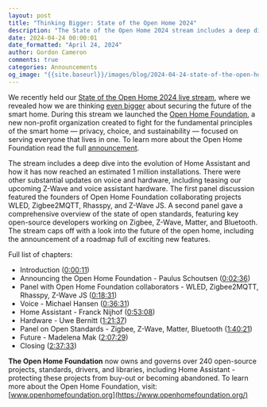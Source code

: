 ```yaml
---
layout: post
title: "Thinking Bigger: State of the Open Home 2024"
description: "The State of the Open Home 2024 stream includes a deep dive into the evolution of Home Assistant, and how it has now reached an estimated 1 million installations."
date: 2024-04-24 00:00:01
date_formatted: "April 24, 2024"
author: Gordon Cameron
comments: true
categories: Announcements
og_image: "{{site.baseurl}}/images/blog/2024-04-24-state-of-the-open-home-2024/banner.jpg"
---
```


We recently held our [State of the Open Home 2024 live stream](https://www.youtube.com/live/oa__fLArsFk?si=PzlfiHLUYE6uAEq3), where we revealed how we are thinking [even bigger](/blog/2018/09/17/thinking-big/) about securing the future of the smart home. During this stream we launched the [Open Home Foundation](https://www.openhomefoundation.org/), a new non-profit organization created to fight for the fundamental principles of the smart home — privacy, choice, and sustainability — focused on serving everyone that lives in one. To learn more about the Open Home Foundation read the full [announcement](https://www.openhomefoundation.org/blog/announcing-the-open-home-foundation/).

The stream includes a deep dive into the evolution of Home Assistant and how it has now reached an estimated 1 million installations. There were other substantial updates on voice and hardware, including teasing our upcoming Z-Wave and voice assistant hardware. The first panel discussion featured the founders of Open Home Foundation collaborating projects WLED, Zigbee2MQTT, Rhasspy, and Z-Wave JS. A second panel gave a comprehensive overview of the state of open standards, featuring key open-source developers working on Zigbee, Z-Wave, Matter, and Bluetooth. The stream caps off with a look into the future of the open home, including the announcement of a roadmap full of exciting new features.

<lite-youtube videoid="oa__fLArsFk" videotitle="State of the Open Home 2024"></lite-youtube>

<!--more-->

Full list of chapters:

- Introduction ([0:00:11](https://www.youtube.com/watch?v=oa__fLArsFk&t=11s))
- Announcing the Open Home Foundation - Paulus Schoutsen ([0:02:36](https://www.youtube.com/watch?v=oa__fLArsFk&t=156s))
- Panel with Open Home Foundation collaborators - WLED, Zigbee2MQTT, Rhasspy, Z-Wave JS ([0:18:31](https://www.youtube.com/watch?v=oa__fLArsFk&t=1111s))
- Voice - Michael Hansen ([0:36:31](https://www.youtube.com/watch?v=oa__fLArsFk&t=2191s))
- Home Assistant - Franck Nijhof ([0:53:08](https://www.youtube.com/watch?v=oa__fLArsFk&t=3188s))
- Hardware - Uwe Bernitt ([1:21:37](https://www.youtube.com/watch?v=oa__fLArsFk&t=4897s))
- Panel on Open Standards - Zigbee, Z-Wave, Matter, Bluetooth ([1:40:21](https://www.youtube.com/watch?v=oa__fLArsFk&t=6021s))
- Future - Madelena Mak ([2:07:29](https://www.youtube.com/watch?v=oa__fLArsFk&t=7649s))
- Closing ([2:37:33](https://www.youtube.com/watch?v=oa__fLArsFk&t=9453s))

**The Open Home Foundation** now owns and governs over 240 open-source projects, standards, drivers, and libraries, including Home Assistant - protecting these projects from buy-out or becoming abandoned. To learn more about the Open Home Foundation, visit: [www.openhomefoundation.org](https://www.openhomefoundation.org/)
